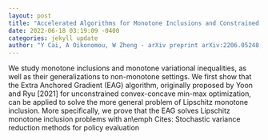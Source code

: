 ```yaml
--- 
layout: post 
title: "Accelerated Algorithms for Monotone Inclusions and Constrained Nonconvex-Nonconcave Min-Max Optimization" 
date: 2022-06-18 03:19:09 -0400 
categories: jekyll update 
author: "Y Cai, A Oikonomou, W Zheng - arXiv preprint arXiv:2206.05248, 2022" 
--- 
```

We study monotone inclusions and monotone variational inequalities, as well as their generalizations to non-monotone settings. We first show that the Extra Anchored Gradient (EAG) algorithm, originally proposed by Yoon and Ryu [2021] for unconstrained convex-concave min-max optimization, can be applied to solve the more general problem of Lipschitz monotone inclusion. More specifically, we prove that the EAG solves Lipschitz monotone inclusion problems with an\emph Cites: Stochastic variance reduction methods for policy evaluation